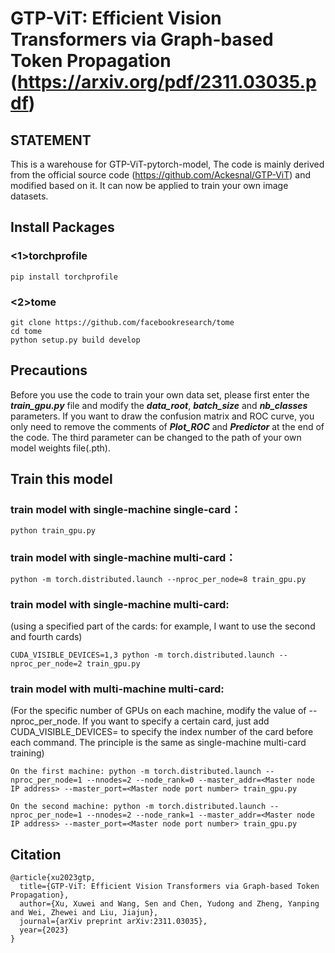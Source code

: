 # GTP-ViT: Efficient Vision Transformers via Graph-based Token Propagation (https://arxiv.org/pdf/2311.03035.pdf)

## STATEMENT
This is a warehouse for GTP-ViT-pytorch-model, The code is mainly derived from the official source code (https://github.com/Ackesnal/GTP-ViT) and modified based on it. It can now be applied to train your own image datasets.

## Install Packages
### <1>torchprofile
```
pip install torchprofile
```

### <2>tome
```
git clone https://github.com/facebookresearch/tome
cd tome
python setup.py build develop
```

## Precautions
Before you use the code to train your own data set, please first enter the ___train_gpu.py___ file and modify the ___data_root___, ___batch_size___ and ___nb_classes___ parameters. If you want to draw the confusion matrix and ROC curve, you only need to remove the comments of ___Plot_ROC___ and ___Predictor___ at the end of the code. The third parameter can be changed to the path of your own model weights file(.pth).

## Train this model
### train model with single-machine single-card：
```
python train_gpu.py
```

### train model with single-machine multi-card：
```
python -m torch.distributed.launch --nproc_per_node=8 train_gpu.py
```

### train model with single-machine multi-card: 
(using a specified part of the cards: for example, I want to use the second and fourth cards)
```
CUDA_VISIBLE_DEVICES=1,3 python -m torch.distributed.launch --nproc_per_node=2 train_gpu.py
```

### train model with multi-machine multi-card:
(For the specific number of GPUs on each machine, modify the value of --nproc_per_node. If you want to specify a certain card, just add CUDA_VISIBLE_DEVICES= to specify the index number of the card before each command. The principle is the same as single-machine multi-card training)
```
On the first machine: python -m torch.distributed.launch --nproc_per_node=1 --nnodes=2 --node_rank=0 --master_addr=<Master node IP address> --master_port=<Master node port number> train_gpu.py

On the second machine: python -m torch.distributed.launch --nproc_per_node=1 --nnodes=2 --node_rank=1 --master_addr=<Master node IP address> --master_port=<Master node port number> train_gpu.py
```

## Citation
```
@article{xu2023gtp,
  title={GTP-ViT: Efficient Vision Transformers via Graph-based Token Propagation},
  author={Xu, Xuwei and Wang, Sen and Chen, Yudong and Zheng, Yanping and Wei, Zhewei and Liu, Jiajun},
  journal={arXiv preprint arXiv:2311.03035},
  year={2023}
}
```
